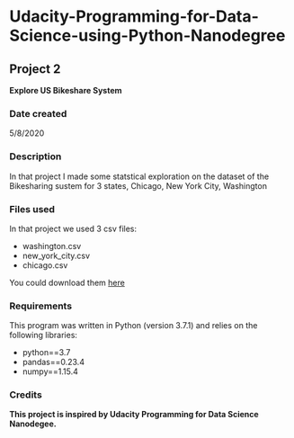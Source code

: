 # Udacity-Programming-for-Data-Science-using-Python-Nanodegree

## Project 2
**Explore US Bikeshare System**

### Date created
5/8/2020

### Description
In that project I made some statstical exploration on the dataset of the Bikesharing sustem for 3 states, Chicago, New York City, Washington

### Files used
In that project we used 3 csv files:

* washington.csv
* new_york_city.csv
* chicago.csv

You could download them [here](https://video.udacity-data.com/topher/2018/March/5aab379c_bikeshare-2/bikeshare-2.zip)

### Requirements
This program was written in Python (version 3.7.1) and relies on the following libraries:

* python==3.7
* pandas==0.23.4
* numpy==1.15.4


### Credits
**This project is inspired by Udacity Programming for Data Science Nanodegee.**